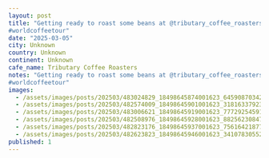 ```yaml
---
layout: post
title: "Getting ready to roast some beans at @tributary_coffee_roasters in Gunnison, biscuit egg sando was on point too!
#worldcoffeetour"
date: "2025-03-05"
city: Unknown
country: Unknown
continent: Unknown
cafe_name: Tributary Coffee Roasters
notes: "Getting ready to roast some beans at @tributary_coffee_roasters in Gunnison, biscuit egg sando was on point too!
#worldcoffeetour"
images:
  - /assets/images/posts/202503/483024829_18498645874001623_6459087034247004241_n_17864998755345184.jpg
  - /assets/images/posts/202503/482574009_18498645901001623_318163379232036362_n_17853327504401929.jpg
  - /assets/images/posts/202503/483006621_18498645919001623_7772925459124849529_n_17954423720785656.jpg
  - /assets/images/posts/202503/482508976_18498645928001623_8825623084780887726_n_17939903177978103.jpg
  - /assets/images/posts/202503/482823176_18498645937001623_7561642187736450419_n_18488468134005983.jpg
  - /assets/images/posts/202503/482623823_18498645946001623_3410783055296089406_n_18268048999280452.jpg
published: 1
---
```

